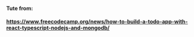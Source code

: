 #### Tute from:

#### https://www.freecodecamp.org/news/how-to-build-a-todo-app-with-react-typescript-nodejs-and-mongodb/
